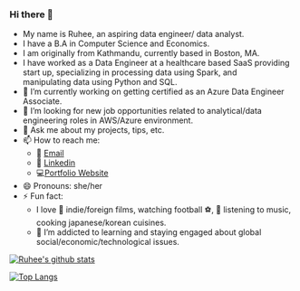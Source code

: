 ### Hi there 👋

- My name is Ruhee, an aspiring data engineer/ data analyst.
- I have a B.A in Computer Science and Economics. 
- I am originally from Kathmandu, currently based in Boston, MA.
- I have worked as a Data Engineer at a healthcare based SaaS providing start up, specializing in processing data using Spark, and     
   manipulating data using Python and SQL.
- 🌱 I’m currently working on getting certified as an Azure Data Engineer Associate. 
- 👯 I’m looking for new job opportunities related to analytical/data engineering roles in AWS/Azure environment.
- 💬 Ask me about my projects, tips, etc.
- 📫 How to reach me: 
    - :e-mail: [Email](http://mailto:sruhee98@gmail.com)
    - :office: [Linkedin](http://linkedin.com/in/ruhee-shrestha)
    - :computer:[Portfolio Website](http://ruhee-s.dev)
- 😄 Pronouns: she/her
- ⚡ Fun fact: 
    - I love :movie_camera: indie/foreign films, watching football ⚽,  🎵 listening to music, cooking japanese/korean cuisines.
    - 🌱 I’m addicted to learning and staying engaged about global social/economic/technological issues.

[![Ruhee's github stats](https://github-readme-stats.vercel.app/api?username=ruhee98&count_private=true&show_icons=true&theme=radical&hide_rank=false)](https://github.com/anuraghazra/github-readme-stats)

[![Top Langs](https://github-readme-stats.vercel.app/api/top-langs/?username=ruhee98)](https://github.com/anuraghazra/github-readme-stats)

